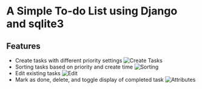 # A Simple To-do List using Django and sqlite3

## Features
 - Create tasks with different priority settings
   ![Create Tasks](https://cl.ly/1k0s340o2u1Q/Screen%20Recording%202017-05-30%20at%2022.12.gif)
 - Sorting tasks based on priority and create time
   ![Sorting](https://cl.ly/39090l0f2a45/Screen%20Recording%202017-05-30%20at%2022.13.gif)
 - Edit existing tasks
   ![Edit](https://cl.ly/1C2B0z1C2s0p/Screen%20Recording%202017-05-30%20at%2022.13.gif)
 - Mark as done, delete, and toggle display of completed task
   ![Attributes](https://cl.ly/1j1e0K443o02/Screen%20Recording%202017-05-30%20at%2022.14.gif)
